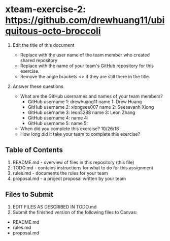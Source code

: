 # xteam-exercise-2: https://github.com/drewhuang11/ubiquitous-octo-broccoli

1. Edit the title of this document
   * Replace <UserName> with the user name of the team member who created shared repository
   * Replace <GitHubRepositoryName> with the name of your team's GitHub repository for this exercise.
   * Remove the angle brackets <> if they are still there in the title

2. Answer these questions
   * What are the GitHub usernames and names of your team members?
       * GitHub username 1: drewhuang11       name 1: Drew Huang
       * GitHub username 2: xiongsee007       name 2: Seesavanh Xiong
       * GitHub username 3: leon5288          name 3: Leon Zhang
       * GitHub username 4:       name 4:
       * GitHub username 5:       name 5:
   * When did you complete this exercise? 
      10/26/18
   * How long did it take your team to complete this exercise? 

## Table of Contents

1. README.md - overview of files in this repository (this file)
2. TODO.md - contains instructions for what to do for this assignment
3. rules.md - documents the rules for your team
4. proposal.md - a project proposal written by your team

## Files to Submit

1. EDIT FILES AS DESCRIBED IN TODO.md
2. Submit the finished version of the following files to Canvas:

* README.md
* rules.md
* proposal.md

